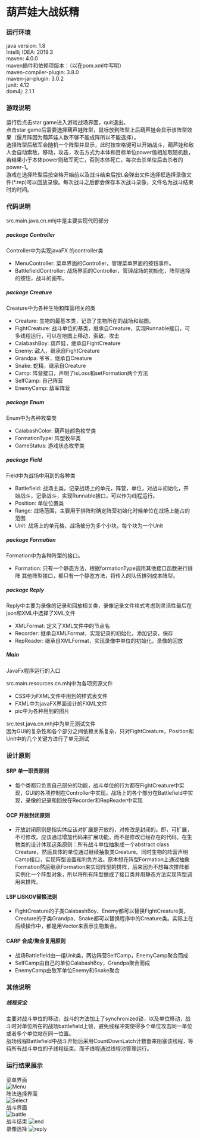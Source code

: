 # 葫芦娃大战妖精

### 运行环境
java version: 1.8  
Intellij IDEA: 2019.3  
maven: 4.0.0  
maven插件和依赖项版本：（以在pom.xml中写明）  
maven-compiler-plugin: 3.8.0  
maven-jar-plugin: 3.0.2  
junit: 4.12  
dom4j: 2.1.1  

### 游戏说明
运行后点击star game进入游戏战场界面，quit退出。  
点击star game后需要选择葫芦娃阵型，鼠标放到阵型上后葫芦娃会显示该阵型效果（偃月阵因为葫芦娃人数不够不能成阵所以不能选择）。  
选择阵型后敌军会随机一个阵型并显示，此时按空格键可以开始战斗，葫芦娃和敌人会自动索敌，移动，攻击，攻击方式为本体和目标单位power值相加取随机数，若结果小于本体power则敌军死亡，否则本体死亡，每次击杀单位后击杀者的power-1。  
游戏在选择阵型后按空格开始前以及战斗结束后按L会弹出文件选择框选择录像文件(*.rep)可以回放录像。每次战斗之后都会保存本次战斗录像，文件名为战斗结束时的时间。  

### 代码说明
src.main.java.cn.mhj中是主要实现代码部分  

##### package Controller
Controller中为实现javaFX 的controller类
- MenuController: 菜单界面的Controller，管理菜单界面的按钮事件。
- BattlefieldController: 战场界面的Controller，管理战场的初始化，阵型选择的按钮，战斗的画布。

##### package Creature
Creature中为各种生物和阵营相关的类  
- Creature: 生物的最基本类，记录了生物所在的战场和贴图。
- FightCreature: 战斗单位的基类，继承自Creature，实现Runnable接口，可多线程运行，可以在地图上移动，索敌，攻击  
- CalabashBoy: 葫芦娃，继承自FightCreature
- Enemy: 敌人，继承自FightCreature
- Grandpa: 爷爷，继承自Creature
- Snake: 蛇精，继承自Creature
- Camp: 阵营接口，声明了isLoss和setFormation两个方法
- SelfCamp: 自己阵营
- EnemyCamp: 敌军阵营

##### package Enum
Enum中为各种枚举类
- CalabashColor: 葫芦娃颜色枚举类
- FormationType: 阵型枚举类
- GameStatus: 游戏状态枚举类

##### package Field
Field中为战场中用到的各种类
- Battlefield: 战场主类，记录战场上的单元，阵营，单位，对战斗初始化，开始战斗，记录战斗，实现Runnable接口，可以作为线程运行。
- Position: 单位位置类
- Range: 战场范围，主要用于排阵时确定阵营初始化时候单位在战场上能占的范围
- Unit: 战场上的单元格，战场被分为多个小块，每个块为一个Unit

##### package Formation
Formation中为各种阵型的接口。
- Formation: 只有一个静态方法，根据formationType调用其他接口函数进行排阵
其他阵型接口，都只有一个静态方法，将传入的队伍排列成本阵型。

##### package Reply
Reply中主要为录像的记录和回放相关类，录像记录文件格式考虑到灵活性最后在json和XML中选择了XML文件
- XMLFormat: 定义了XML文件中的节点名
- Recorder: 继承自XMLFormat，实现记录的初始化，添加记录，保存
- RepReader: 继承自XMLFormat，实现录像中单位的初始化，录像的回放

##### Main
JavaFx程序运行的入口

src.main.resources.cn.mhj中为各项资源文件  
- CSS中为FXML文件中用到的样式表文件
- FXML中为javaFX界面设计的FXML文件
- pic中为各种用到的图片

src.test.java.cn.mhj中为单元测试文件  
因为GUI的复杂性和各个部分之间依赖关系复杂，只对FightCreature，Position和Unit中的几个关键方进行了单元测试

### 设计原则
#### SRP 单一职责原则
- 每个类都只负责自己部分的功能，战斗单位的行为都在FightCreature中实现，GUI的各项控制在Controller中实现，战场上的各个部分在Battlefield中实现，录像的记录和回放在Recorder和RepReader中实现
#### OCP 开放封闭原则
- 开放封闭原则是指实体应该对扩展是开放的，对修改是封闭的。即，可扩展，不可修改。应该通过增加代码来扩展功能，而不是修改已经存在的代码。在生物类的设计体现这条原则：所有战斗单位抽象成一个abstract class Creature，然后具体的单位通过继续抽象类Creature。同时生物的阵营声明Camp接口，实现阵型设置和判负方法。原本想在阵型Formation上通过抽象Formation然后继承Formation来实现阵型的排阵，后来因为不想每次排阵都实例化一个阵型对象，所以将所有阵型做成了接口类并用静态方法实现阵型调用来排阵。
#### LSP LISKOV替换法则
- FightCreature的子类CalabashBoy、Enemy都可以替换FightCreature类，Creature的子类Grandpa、Snake都可以替换程序中的Creature类。实际上在后续操作中，都是用Vector来表示生物集合。
#### CARP 合成/聚合复用原则
- 战场Battlefield由一组Unit类，两边阵营SelfCamp，EnemyCamp聚合而成
- SelfCamp由自己的单位CalabashBoy，Grandpa聚合而成
- EnemyCamp由敌军单位Enemy和Snake聚合

### 其他说明
##### 线程安全
主要对战斗单位的移动，战斗的方法加上了synchronized锁，以及单位移动，战斗时对单位所在的战场battlefield上锁，避免线程冲突使得多个单位攻击同一单位或者多个单位站在同一位置。  
战场线程Battlefield中战斗开始后采用CountDownLatch计数器来阻塞该线程，等待所有战斗单位的子线程结束。而子线程通过线程池管理运行。

### 运行结果展示
菜单界面  
![Menu](https://raw.githubusercontent.com/UnableToCode/java-2019-homeworks/master/Final/%E9%A9%AC%E7%8F%A9%E5%B3%BB-171860627/CalabashBrother/example_pic/Menu.png)  
阵法选择界面  
![Select](https://raw.githubusercontent.com/UnableToCode/java-2019-homeworks/master/Final/%E9%A9%AC%E7%8F%A9%E5%B3%BB-171860627/CalabashBrother/example_pic/selectFormation.png)  
战斗界面  
![battle](https://raw.githubusercontent.com/UnableToCode/java-2019-homeworks/master/Final/%E9%A9%AC%E7%8F%A9%E5%B3%BB-171860627/CalabashBrother/example_pic/battle.png)  
战斗结束
![end](https://raw.githubusercontent.com/UnableToCode/java-2019-homeworks/master/Final/%E9%A9%AC%E7%8F%A9%E5%B3%BB-171860627/CalabashBrother/example_pic/end.png)  
录像选择
![reply](https://raw.githubusercontent.com/UnableToCode/java-2019-homeworks/master/Final/%E9%A9%AC%E7%8F%A9%E5%B3%BB-171860627/CalabashBrother/example_pic/reply.png)  
